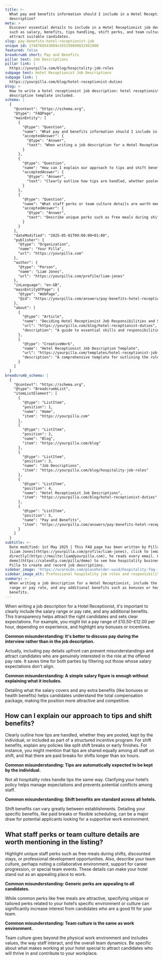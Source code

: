 ```yaml
---
title: >-
  What pay and benefits information should I include in a Hotel Receptionist job
  description?
meta: >
  Discover essential details to include in a Hotel Receptionist job description,
  such as salary, benefits, tips handling, shift perks, and team culture to
  attract suitable candidates.
slug: pay-benefits-hotel-receptionist-job
unique id: 1748768543069x355350608832941900
featured: false
breadcrumb short: Pay and Benefits
pillar text: Job Descriptions
pillar link: |
  https://yourpilla.com/blog/hospitality-job-roles
subpage text: Hotel Receptionist Job Descriptions
subpage link: |
  https://yourpilla.com/blog/hotel-receptionist-duties
blog: >
  How to write a hotel receptionist job description: hotel receptionist job
  description template included.
schema: |
  {
    "@context": "https://schema.org",
    "@type": "FAQPage",
    "mainEntity": [
      {
        "@type": "Question",
        "name": "What pay and benefits information should I include in a Hotel Receptionist job description?",
        "acceptedAnswer": {
          "@type": "Answer",
          "text": "When writing a job description for a Hotel Receptionist, include the salary range or pay rate, and any additional benefits such as bonuses or health benefits. This transparency helps attract suitable candidates and sets clear expectations."
        }
      },
      {
        "@type": "Question",
        "name": "How can I explain our approach to tips and shift benefits?",
        "acceptedAnswer": {
          "@type": "Answer",
          "text": "Clearly outline how tips are handled, whether pooled or kept by individuals, and describe the benefits for different shifts such as paid breaks for shifts longer than six hours. This helps manage expectations and prevents potential conflicts among staff."
        }
      },
      {
        "@type": "Question",
        "name": "What staff perks or team culture details are worth mentioning in the listing?",
        "acceptedAnswer": {
          "@type": "Answer",
          "text": "Describe unique perks such as free meals during shifts or discounted stays, and emphasise the team culture by highlighting aspects like support for career progression or special team events. These details can help your hotel attract candidates who will thrive in your workplace environment."
        }
      }
    ],
    "dateModified": "2025-05-01T09:00:00+01:00",
    "publisher": {
      "@type": "Organization",
      "name": "Your Pilla",
      "url": "https://yourpilla.com"
    },
    "author": {
      "@type": "Person",
      "name": "Liam Jones",
      "url": "https://yourpilla.com/profile/liam-jones"
    },
    "inLanguage": "en-GB",
    "mainEntityOfPage": {
      "@type": "WebPage",
      "@id": "https://yourpilla.com/answers/pay-benefits-hotel-receptionist-job"
    },
    "about": [
      {
        "@type": "Article",
        "name": "Deciding Hotel Receptionist Job Responsibilities and Skills",
        "url": "https://yourpilla.com/blog/hotel-receptionist-duties",
        "description": "A guide to essential skills and responsibilities for a Hotel Receptionist, helping employers craft effective job descriptions."
      },
      {
        "@type": "CreativeWork",
        "name": "Hotel Receptionist Job Description Template",
        "url": "https://yourpilla.com/templates/hotel-receptionist-job-description",
        "description": "A comprehensive template for outlining the role, skills, and benefits for a Hotel Receptionist position."
      }
    ]
  }
breadcrumb_schema: |
  {
    "@context": "https://schema.org",
    "@type": "BreadcrumbList",
    "itemListElement": [
      {
        "@type": "ListItem",
        "position": 1,
        "name": "Home",
        "item": "https://yourpilla.com"
      },
      {
        "@type": "ListItem",
        "position": 2,
        "name": "Blog",
        "item": "https://yourpilla.com/blog"
      },
      {
        "@type": "ListItem",
        "position": 3,
        "name": "Job Descriptions",
        "item": "https://yourpilla.com/blog/hospitality-job-roles"
      },
      {
        "@type": "ListItem",
        "position": 4,
        "name": "Hotel Receptionist Job Descriptions",
        "item": "https://yourpilla.com/blog/hotel-receptionist-duties"
      },
      {
        "@type": "ListItem",
        "position": 5,
        "name": "Pay and Benefits",
        "item": "https://yourpilla.com/answers/pay-benefits-hotel-receptionist-job"
      }
    ]
  }
subtitle: >-
  Date modified: 1st May 2025 | This FAQ page has been written by Pilla Founder,
  [Liam Jones](https://yourpilla.com/profile/liam-jones), click to [email Liam
  directly](https://mailto:liam@yourpilla.com), he reads every email. Or [book a
  demo](https://calendly.com/pilla/demo) to see how hospitality businesses use
  Pilla to create and record job descriptions.
sidebar_image: 'https://ucarecdn.com/placeholder-uuid/hospitality-faq-image.jpg'
sidebar_image_alt: Professional hospitality job roles and responsibilities
summary: >-
  When writing a job description for a Hotel Receptionist, include the salary
  range or pay rate, and any additional benefits such as bonuses or health
  benefits.
---
```

When writing a job description for a Hotel Receptionist, it's important to clearly include the salary range or pay rate, and any additional benefits. This transparency helps attract the right candidates and sets clear expectations. For example, you might list a pay range of £10.50–£12.00 per hour, depending on experience, and highlight any bonuses or incentives.

**Common misunderstanding: It's better to discuss pay during the interview rather than in the job description.**

Actually, including pay details upfront can prevent misunderstandings and attract candidates who are genuinely interested in the role at the offered pay rate. It saves time for both parties by filtering out those whose salary expectations don't align.

**Common misunderstanding: A simple salary figure is enough without explaining what it includes.**

Detailing what the salary covers and any extra benefits (like bonuses or health benefits) helps candidates understand the total compensation package, making the position more attractive and competitive.

## How can I explain our approach to tips and shift benefits?

Clearly outline how tips are handled, whether they are pooled, kept by the individual, or included as part of a structured incentive program. For shift benefits, explain any policies like split shift breaks or early finishes. For instance, you might mention that tips are shared equally among all staff on shift, and that there are paid breaks for shifts longer than six hours.

**Common misunderstanding: Tips are automatically expected to be kept by the individual.**

Not all hospitality roles handle tips the same way. Clarifying your hotel’s policy helps manage expectations and prevents potential conflicts among staff.

**Common misunderstanding: Shift benefits are standard across all hotels.**

Shift benefits can vary greatly between establishments. Detailing your specific benefits, like paid breaks or flexible scheduling, can be a major draw for potential applicants looking for a supportive work environment.

## What staff perks or team culture details are worth mentioning in the listing?

Highlight unique staff perks such as free meals during shifts, discounted stays, or professional development opportunities. Also, describe your team culture, perhaps noting a collaborative environment, support for career progression, or special team events. These details can make your hotel stand out as an appealing place to work.

**Common misunderstanding: Generic perks are appealing to all candidates.**

While common perks like free meals are attractive, specifying unique or tailored perks related to your hotel’s specific environment or culture can significantly increase interest from candidates who are a good fit for your team.

**Common misunderstanding: Team culture is the same as work environment.**

Team culture goes beyond the physical work environment and includes values, the way staff interact, and the overall team dynamics. Be specific about what makes working at your hotel special to attract candidates who will thrive in and contribute to your workplace.
